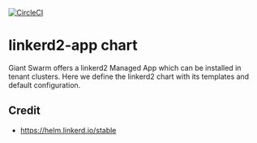 [![CircleCI](https://circleci.com/gh/giantswarm/linkerd2-app.svg?style=shield)](https://circleci.com/gh/giantswarm/linkerd2-app)

# linkerd2-app chart

Giant Swarm offers a linkerd2 Managed App which can be installed in tenant clusters.
Here we define the linkerd2 chart with its templates and default configuration.

## Credit

* https://helm.linkerd.io/stable
